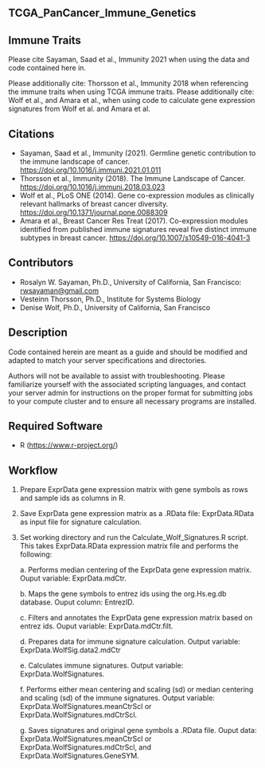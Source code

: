 ## TCGA_PanCancer_Immune_Genetics

## Immune Traits

Please cite Sayaman, Saad et al., Immunity 2021 when using the data and code contained here in. 

Please additionally cite: Thorsson et al., Immunity 2018 when referencing the immune traits when using TCGA immune traits.
Please additionally cite: Wolf et al., and Amara et al., when using code to calculate gene expression signatures from Wolf et al. and Amara et al.


## Citations
* Sayaman, Saad et al., Immunity (2021). Germline genetic contribution to the immune landscape of cancer. https://doi.org/10.1016/j.immuni.2021.01.011
* Thorsson et al., Immunity (2018). The Immune Landscape of Cancer. https://doi.org/10.1016/j.immuni.2018.03.023
* Wolf et al., PLoS ONE (2014). Gene co-expression modules as clinically relevant hallmarks of breast cancer diversity. https://doi.org/10.1371/journal.pone.0088309
* Amara et al., Breast Cancer Res Treat (2017). Co-expression modules identified from published immune signatures reveal five distinct immune subtypes in breast cancer.  https://doi.org/10.1007/s10549-016-4041-3

## Contributors
* Rosalyn W. Sayaman, Ph.D., University of California, San Francisco: rwsayaman@gmail.com
* Vesteinn Thorsson, Ph.D., Institute for Systems Biology
* Denise Wolf, Ph.D., University of California, San Francisco


## Description
Code contained herein are meant as a guide and should be modified and adapted to match your server specifications and directories.

Authors will not be available to assist with troubleshooting. Please familiarize yourself with the associated scripting languages, and contact your server admin for instructions on the proper format for submitting jobs to your compute cluster and to ensure all necessary programs are installed.


## Required Software
* R (https://www.r-project.org/)


## Workflow
1. Prepare ExprData gene expression matrix with gene symbols as rows and sample ids as columns in R.

2. Save ExprData gene expression matrix as a .RData file: ExprData.RData as input file for signature calculation.

3. Set working directory and run the Calculate_Wolf_Signatures.R script. This takes ExprData.RData expression matrix file and performs the following:

    a. Performs median centering of the ExprData gene expression matrix. Ouput variable: ExprData.mdCtr.

    b. Maps the gene symbols to entrez ids using the org.Hs.eg.db database. Ouput column: EntrezID.

    c. Filters and annotates the ExprData gene expression matrix based on entrez ids. Ouput variable: ExprData.mdCtr.filt.

    d. Prepares data for immune signature calculation. Output variable: ExprData.WolfSig.data2.mdCtr

    e. Calculates immune signatures. Output variable: ExprData.WolfSignatures.

    f. Performs either mean centering and scaling (sd) or median centering and scaling (sd) of the immune signatures. Output variable: ExprData.WolfSignatures.meanCtrScl or ExprData.WolfSignatures.mdCtrScl.

    g. Saves signatures and original gene symbols a .RData file. Ouput data: ExprData.WolfSignatures.meanCtrScl or ExprData.WolfSignatures.mdCtrScl, and ExprData.WolfSignatures.GeneSYM.
